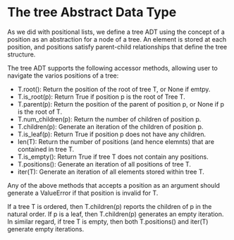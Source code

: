 # The tree Abstract Data Type
As we did with positional lists, we define a tree ADT using the concept of a position as an abstraction for a
node of a tree. An element is stored at each position, and positions satisfy parent-child relationships that
define the tree structure.

The tree ADT supports the following accessor methods, allowing user to navigate the varios positions of a tree:

- T.root(): Return the position of the root of tree T, or None if emtpy.
- T.is_root(p): Return True if position p is the root of Tree T.
- T.parent(p): Return the position of the parent of position p, or None if p is the root of T.
- T.num_children(p): Return the number of children of position p.
- T.children(p): Generate an iteration of the children of position p.
- T.is_leaf(p): Return True if position p does not have any children.
- len(T): Return the number of positions (and hence elemnts) that are contained in tree T.
- T.is_empty(): Return True if tree T does not contain any positions.
- T.positions(): Generate an iteration of all positions of tree T.
- iter(T): Generate an iteration of all elements stored within tree T.

Any of the above methods that accepts a position as an argument should generate a ValueError if that position
is invalid for T.

If a tree T is ordered, then T.children(p) reports the children of p in the natural order. If p is a leaf, then
T.children(p) generates an empty iteration. In similar regard, if tree T is empty, then both T.positions() and
iter(T) generate empty iterations. 
